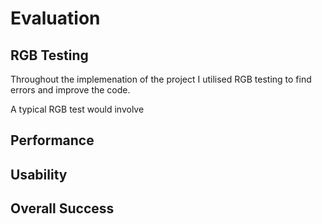 # Evaluation


## RGB Testing
Throughout the implemenation of the project I utilised RGB testing to find errors and improve the code. 

A typical RGB test would involve 


## Performance



## Usability



## Overall Success
